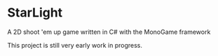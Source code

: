 # StarLight
A 2D shoot 'em up game written in C# with the MonoGame framework

This project is still very early work in progress.
